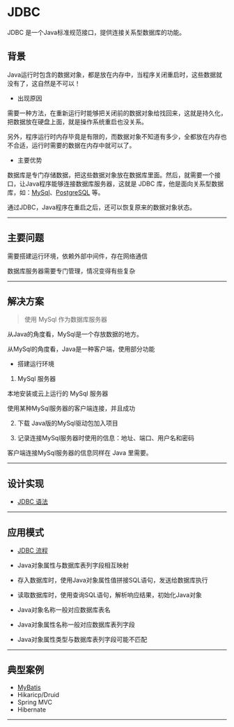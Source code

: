 #   JDBC

JDBC 是一个Java标准规范接口，提供连接关系型数据库的功能。

##  背景

Java运行时包含的数据对象，都是放在内存中，当程序关闭重启时，这些数据就没有了，这自然是不可以！

- 出现原因

需要一种方法，在重新运行时能够把关闭前的数据对象给找回来，这就是持久化，把数据放在硬盘上面，就是操作系统重启也没关系。

另外，程序运行时内存毕竟是有限的，而数据对象不知道有多少，全都放在内存也不合适，运行时需要的数据在内存中就可以了。

- 主要优势

数据库是专门存储数据，把这些数据对象放在数据库里面。然后，就需要一个接口，让Java程序能够连接数据库服务器，这就是 JDBC 库，他是面向关系型数据库，如：[MySql](https://www.mysql.com/)、[PostgreSQL](https://www.postgresql.org/) 等。

通过JDBC，Java程序在重启之后，还可以恢复原来的数据对象状态。

----

##  主要问题

需要搭建运行环境，依赖外部中间件，存在网络通信

数据库服务器需要专门管理，情况变得有些复杂

----

##  解决方案

> 使用 MySql 作为数据库服务器

从Java的角度看，MySql是一个存放数据的地方。

从MySql的角度看，Java是一种客户端，使用部分功能

- 搭建运行环境

1.  MySql 服务器

本地安装或云上运行的 MySql 服务器

使用某种MySql服务器的客户端连接，并且成功

2.  下载 Java版的MySql驱动包加入项目

3.  记录连接MySql服务器时使用的信息：地址、端口、用户名和密码

客户端连接MySql服务器的信息同样在 Java 里需要。

----

##  设计实现

-   [JDBC 语法](https://www.processon.com/view/link/5e52131ee4b0cc44b5a6d8cf)

----

##  应用模式

-   [JDBC 流程](https://www.processon.com/view/link/5dc8c8fbe4b07548229edd7e)

-   Java对象属性与数据库表列字段相互映射
-   存入数据库时，使用Java对象属性值拼接SQL语句，发送给数据库执行
-   读取数据库时，使用查询SQL语句，解析响应结果，初始化Java对象
-   Java对象名称一般对应数据库表名
-   Java对象属性名称一般对应数据库表列字段
-   Java对象属性类型与数据库表列字段可能不匹配

----

##  典型案例
-   [MyBatis](https://github.com/kaoshanji/learning/tree/master/server/lang/l001/j004/mybatis)
-   Hikaricp/Druid
-   Spring MVC
-   Hibernate

----

